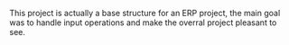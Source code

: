 This project is actually a base structure for an ERP project, the main goal was to handle input operations and make the overral project pleasant to see.
